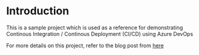 # Introduction

This is a sample project which is used as a reference for demonstrating Continous Integration / Continous Deployment (CI/CD) using Azure DevOps

For more details on this project, refer to the blog post from [here](https://arjunumenon.com/ci-cd-spfx-deployment-azure-devops-m365-cli/)
